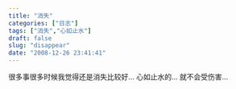 ```yaml
---
title: "消失"
categories: ["日志"]
tags: ["消失","心如止水"]
draft: false
slug: "disappear"
date: "2008-12-26 23:41:41"
---
```


很多事很多时候我觉得还是消失比较好... 心如止水的... 就不会受伤害...

